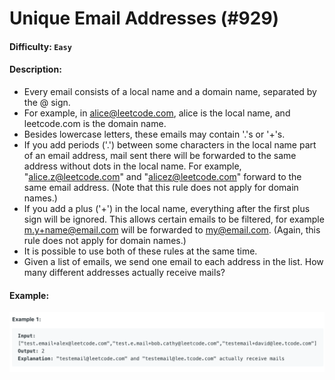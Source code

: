 # Unique Email Addresses (#929)
#### Difficulty: ```Easy```
#### Description:
- Every email consists of a local name and a domain name, separated by the @ sign.
- For example, in alice@leetcode.com, alice is the local name, and leetcode.com is the domain name.
- Besides lowercase letters, these emails may contain '.'s or '+'s.
- If you add periods ('.') between some characters in the local name part of an email address, mail sent there will be forwarded to the same address without dots in the local name.  For example, "alice.z@leetcode.com" and "alicez@leetcode.com" forward to the same email address.  (Note that this rule does not apply for domain names.)
- If you add a plus ('+') in the local name, everything after the first plus sign will be ignored. This allows certain emails to be filtered, for example m.y+name@email.com will be forwarded to my@email.com.  (Again, this rule does not apply for domain names.)
- It is possible to use both of these rules at the same time.
- Given a list of emails, we send one email to each address in the list.  How many different addresses actually receive mails?

#### Example:
![unique emails example](.img/unique_emails.png)
